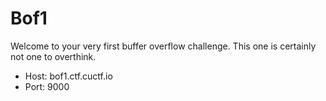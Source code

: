# Bof1

Welcome to your very first buffer overflow challenge. This one is certainly not one to overthink.

* Host: bof1.ctf.cuctf.io
* Port: 9000

